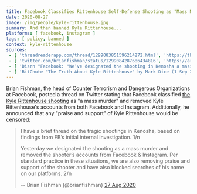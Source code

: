 ```yaml
---
title: Facebook Classifies Rittenhouse Self-Defense Shooting as "Mass Murder"
date: 2020-08-27
image: /img/people/kyle-rittenhouse.jpg
summary: And then banned Kyle Rittenhouse...
platforms: [ facebook, instagram ]
tags: [ policy, banned ]
context: kyle-rittenhouse
sources:
 - [ 'threadreaderapp.com/thread/1299083851596214272.html', 'https://threadreaderapp.com/thread/1299083851596214272.html' ]
 - [ 'twitter.com/brianfishman/status/1299084287686434816', 'https://archive.is/xcNKk' ]
 - [ 'Disrn "Facebook: "We’ve designated the shooting in Kenosha a mass murder and are removing posts in support" of Kyle Rittenhouse" by Laura Mize (3 Sep 2020)', 'https://disrn.com/news/facebook-weve-designated-the-shooting-in-kenosha-a-mass-murder-and-are-removing-posts-in-support-of-kyle-rittenhouse' ]
 - [ 'BitChute "The Truth About Kyle Rittenhouse" by Mark Dice (1 Sep 2020)', 'https://www.bitchute.com/video/0oQlnihfxhU/' ]
---
```


Brian Fishman, the head of Counter Terrorism and Dangerous Organizations at
Facebook, posted a thread on Twitter stating that Facebook classified [the Kyle
Rittenhouse shooting](/context/kyle-rittenhouse/) as "a mass murder" and
removed Kyle Rittenhouse's accounts from both Facebook and Instagram.
Additionally, he announced that any "praise and support" of Kyle Rittenhouse
would be censored:
> I have a brief thread on the tragic shootings in Kenosha, based on findings
> from FB’s initial internal investigation. 1/n
>
> Yesterday we designated the shooting as a mass murder and removed the
> shooter’s accounts from Facebook & Instagram. Per standard practice in these
> situations, we are also removing praise and support of the shooter and have
> also blocked searches of his name on our platforms. 2/n
>
> -- Brian Fishman (@brianfishman) [27 Aug 2020](https://archive.is/xcNKk)
